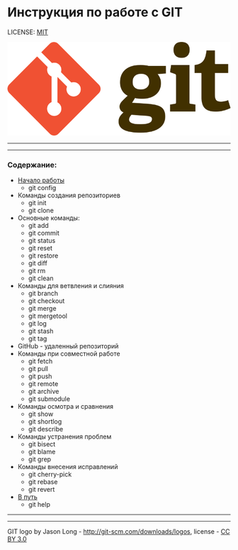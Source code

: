# Инструкция по работе с GIT

LICENSE: [MIT](license.md)

![git-logo](/assets/768px-Git-logo.svg.png)
_____
_____

### Содержание:

- [Начало работы](/start.md)
  - git config
- Команды создания репозиториев
  - git init
  - git clone
- Основные команды:
  - git add
  - git commit
  - git status
  - git reset
  - git restore
  - git diff
  - git rm
  - git clean
- Команды для ветвления и слияния
  - git branch
  - git checkout
  - git merge
  - git mergetool
  - git log
  - git stash
  - git tag
- GitHub - удаленный репозиторий
- Команды при совместной работе 
  - git fetch
  - git pull
  - git push
  - git remote
  - git archive
  - git submodule
- Команды осмотра и сравнения
  - git show
  - git shortlog
  - git describe 
- Команды устранения проблем
  - git bisect
  - git blame
  - git grep
- Команды внесения исправлений
  - git cherry-pick
  - git rebase
  - git revert
- [В путь](/finish.md)
  - git help


____
_____
GIT logo by Jason Long - 	http://git-scm.com/downloads/logos, license - [CC BY 3.0](https://creativecommons.org/licenses/by/3.0/)
